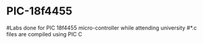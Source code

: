 # PIC-18f4455
#Labs done for PIC 18f4455 micro-controller while attending university 
#*.c files are compiled using PIC C
